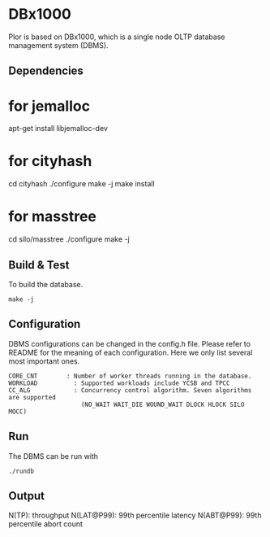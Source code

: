 DBx1000
=======

Plor is based on DBx1000, which is a single node OLTP database management system (DBMS).

Dependencies
------------
# for jemalloc 
apt-get install libjemalloc-dev

# for cityhash
cd cityhash
./configure
make -j
make install

# for masstree
cd silo/masstree
./configure
make -j

Build & Test
------------

To build the database.

    make -j

Configuration
-------------

DBMS configurations can be changed in the config.h file. Please refer to README for the meaning of each configuration. Here we only list several most important ones. 

    CORE_CNT        : Number of worker threads running in the database.
    WORKLOAD          : Supported workloads include YCSB and TPCC
    CC_ALG            : Concurrency control algorithm. Seven algorithms are supported 
                        (NO_WAIT WAIT_DIE WOUND_WAIT DLOCK HLOCK SILO MOCC) 
                        
Run
---

The DBMS can be run with 

    ./rundb


Output
---
N(TP): throughput
N(LAT@P99): 99th percentile latency
N(ABT@P99): 99th percentile abort count
